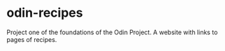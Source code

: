 # odin-recipes
Project one of the foundations of the Odin Project. A website with links to pages of recipes.

